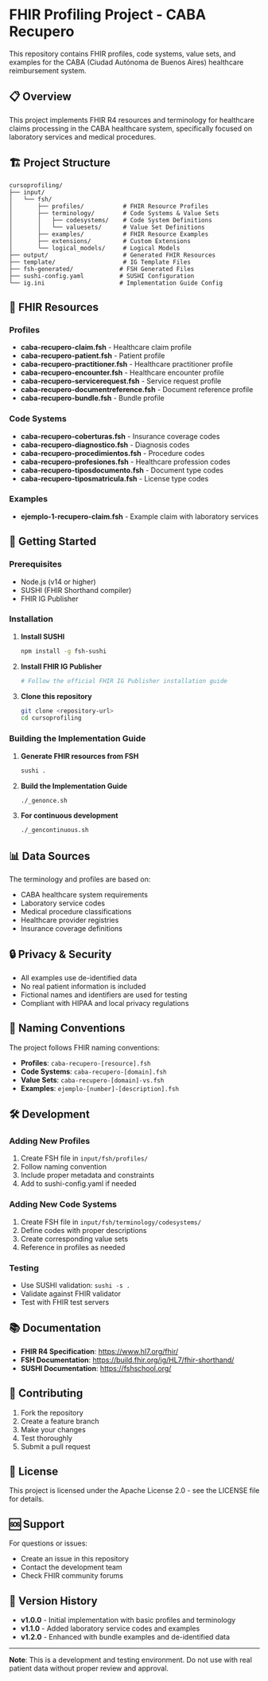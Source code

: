 # FHIR Profiling Project - CABA Recupero

This repository contains FHIR profiles, code systems, value sets, and examples for the CABA (Ciudad Autónoma de Buenos Aires) healthcare reimbursement system.

## 📋 Overview

This project implements FHIR R4 resources and terminology for healthcare claims processing in the CABA healthcare system, specifically focused on laboratory services and medical procedures.

## 🏗️ Project Structure

```
cursoprofiling/
├── input/
│   └── fsh/
│       ├── profiles/           # FHIR Resource Profiles
│       ├── terminology/        # Code Systems & Value Sets
│       │   ├── codesystems/    # Code System Definitions
│       │   └── valuesets/      # Value Set Definitions
│       ├── examples/           # FHIR Resource Examples
│       ├── extensions/         # Custom Extensions
│       └── logical_models/     # Logical Models
├── output/                     # Generated FHIR Resources
├── template/                   # IG Template Files
├── fsh-generated/             # FSH Generated Files
├── sushi-config.yaml          # SUSHI Configuration
└── ig.ini                     # Implementation Guide Config
```

## 🔧 FHIR Resources

### Profiles
- **caba-recupero-claim.fsh** - Healthcare claim profile
- **caba-recupero-patient.fsh** - Patient profile
- **caba-recupero-practitioner.fsh** - Healthcare practitioner profile
- **caba-recupero-encounter.fsh** - Healthcare encounter profile
- **caba-recupero-servicerequest.fsh** - Service request profile
- **caba-recupero-documentreference.fsh** - Document reference profile
- **caba-recupero-bundle.fsh** - Bundle profile

### Code Systems
- **caba-recupero-coberturas.fsh** - Insurance coverage codes
- **caba-recupero-diagnostico.fsh** - Diagnosis codes
- **caba-recupero-procedimientos.fsh** - Procedure codes
- **caba-recupero-profesiones.fsh** - Healthcare profession codes
- **caba-recupero-tiposdocumento.fsh** - Document type codes
- **caba-recupero-tiposmatricula.fsh** - License type codes

### Examples
- **ejemplo-1-recupero-claim.fsh** - Example claim with laboratory services

## 🚀 Getting Started

### Prerequisites
- Node.js (v14 or higher)
- SUSHI (FHIR Shorthand compiler)
- FHIR IG Publisher

### Installation

1. **Install SUSHI**
   ```bash
   npm install -g fsh-sushi
   ```

2. **Install FHIR IG Publisher**
   ```bash
   # Follow the official FHIR IG Publisher installation guide
   ```

3. **Clone this repository**
   ```bash
   git clone <repository-url>
   cd cursoprofiling
   ```

### Building the Implementation Guide

1. **Generate FHIR resources from FSH**
   ```bash
   sushi .
   ```

2. **Build the Implementation Guide**
   ```bash
   ./_genonce.sh
   ```

3. **For continuous development**
   ```bash
   ./_gencontinuous.sh
   ```

## 📊 Data Sources

The terminology and profiles are based on:
- CABA healthcare system requirements
- Laboratory service codes
- Medical procedure classifications
- Healthcare provider registries
- Insurance coverage definitions

## 🔒 Privacy & Security

- All examples use de-identified data
- No real patient information is included
- Fictional names and identifiers are used for testing
- Compliant with HIPAA and local privacy regulations

## 📝 Naming Conventions

The project follows FHIR naming conventions:
- **Profiles**: `caba-recupero-[resource].fsh`
- **Code Systems**: `caba-recupero-[domain].fsh`
- **Value Sets**: `caba-recupero-[domain]-vs.fsh`
- **Examples**: `ejemplo-[number]-[description].fsh`

## 🛠️ Development

### Adding New Profiles
1. Create FSH file in `input/fsh/profiles/`
2. Follow naming convention
3. Include proper metadata and constraints
4. Add to sushi-config.yaml if needed

### Adding New Code Systems
1. Create FSH file in `input/fsh/terminology/codesystems/`
2. Define codes with proper descriptions
3. Create corresponding value sets
4. Reference in profiles as needed

### Testing
- Use SUSHI validation: `sushi -s .`
- Validate against FHIR validator
- Test with FHIR test servers

## 📚 Documentation

- **FHIR R4 Specification**: https://www.hl7.org/fhir/
- **FSH Documentation**: https://build.fhir.org/ig/HL7/fhir-shorthand/
- **SUSHI Documentation**: https://fshschool.org/

## 🤝 Contributing

1. Fork the repository
2. Create a feature branch
3. Make your changes
4. Test thoroughly
5. Submit a pull request

## 📄 License

This project is licensed under the Apache License 2.0 - see the LICENSE file for details.

## 🆘 Support

For questions or issues:
- Create an issue in this repository
- Contact the development team
- Check FHIR community forums

## 🔄 Version History

- **v1.0.0** - Initial implementation with basic profiles and terminology
- **v1.1.0** - Added laboratory service codes and examples
- **v1.2.0** - Enhanced with bundle examples and de-identified data

---

**Note**: This is a development and testing environment. Do not use with real patient data without proper review and approval. 